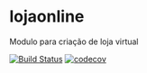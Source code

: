 # lojaonline
Modulo para criação de loja virtual

[![Build Status](https://travis-ci.com/JosemarBrito/lojaonline.svg?branch=main)](https://travis-ci.com/JosemarBrito/lojaonline)
[![codecov](https://codecov.io/gh/JosemarBrito/lojaonline/branch/main/graph/badge.svg?token=OUFHVR2DPW)](https://codecov.io/gh/JosemarBrito/lojaonline)
